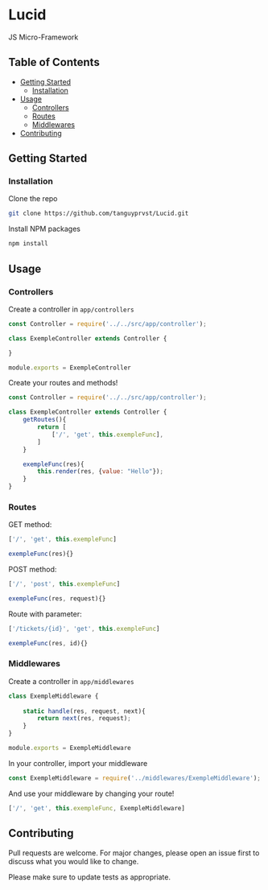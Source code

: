# Lucid
JS Micro-Framework

## Table of Contents

* [Getting Started](#getting-started)
  * [Installation](#installation)
* [Usage](#usage)
  * [Controllers](#controllers)
  * [Routes](#routes)
  * [Middlewares](#middlewares)
* [Contributing](#contributing)

## Getting Started

### Installation

Clone the repo
```sh
git clone https://github.com/tanguyprvst/Lucid.git
```
Install NPM packages
```sh
npm install
```

## Usage

### Controllers

Create a controller in ``app/controllers``

```js
const Controller = require('../../src/app/controller');

class ExempleController extends Controller {

}

module.exports = ExempleController
```

Create your routes and methods!

```js
const Controller = require('../../src/app/controller');

class ExempleController extends Controller {
    getRoutes(){
        return [
            ['/', 'get', this.exempleFunc],
        ]
    }

    exempleFunc(res){
        this.render(res, {value: "Hello"});
    }
}
```

### Routes

GET method:
```js
['/', 'get', this.exempleFunc]
```
```js
exempleFunc(res){}
```

POST method:
```js
['/', 'post', this.exempleFunc]
```
```js
exempleFunc(res, request){}
```

Route with parameter:
```js
['/tickets/{id}', 'get', this.exempleFunc]
```
```js
exempleFunc(res, id){}
```

### Middlewares

Create a controller in ``app/middlewares``

```js
class ExempleMiddleware {
    
    static handle(res, request, next){
        return next(res, request);
    }
}

module.exports = ExempleMiddleware
```

In your controller, import your middleware

```js
const ExempleMiddleware = require('../middlewares/ExempleMiddleware');
```

And use your middleware by changing your route!

```js
['/', 'get', this.exempleFunc, ExempleMiddleware]
```

## Contributing
Pull requests are welcome. For major changes, please open an issue first to discuss what you would like to change.

Please make sure to update tests as appropriate.
